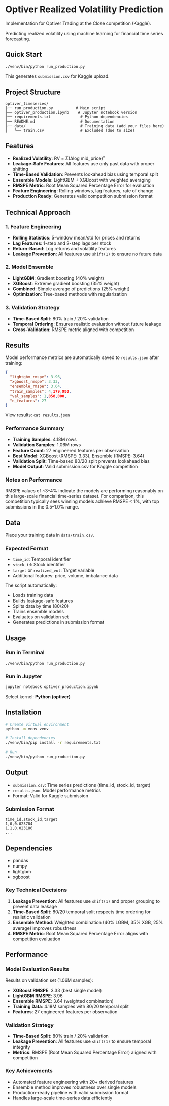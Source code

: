 # Optiver Realized Volatility Prediction

Implementation for Optiver Trading at the Close competition (Kaggle).

Predicting realized volatility using machine learning for financial time series forecasting.

## Quick Start

```bash
./venv/bin/python run_production.py
```

This generates `submission.csv` for Kaggle upload.

## Project Structure

```
optiver_timeseries/
├── run_production.py          # Main script
├── optiver_production.ipynb    # Jupyter notebook version
├── requirements.txt             # Python dependencies
├── README.md                    # Documentation
├── data/                        # Training data (add your files here)
│   └── train.csv                # Excluded (due to size)
```

## Features

- **Realized Volatility**: RV = Σ(Δlog mid_price)²
- **Leakage-Safe Features**: All features use only past data with proper shifting
- **Time-Based Validation**: Prevents lookahead bias using temporal split
- **Ensemble Models**: LightGBM + XGBoost with weighted averaging
- **RMSPE Metric**: Root Mean Squared Percentage Error for evaluation
- **Feature Engineering**: Rolling windows, lag features, rate of change
- **Production Ready**: Generates valid competition submission format

## Technical Approach

### 1. Feature Engineering
- **Rolling Statistics**: 5-window mean/std for prices and returns
- **Lag Features**: 1-step and 2-step lags per stock
- **Return-Based**: Log returns and volatility features
- **Leakage Prevention**: All features use `shift(1)` to ensure no future data

### 2. Model Ensemble
- **LightGBM**: Gradient boosting (40% weight)
- **XGBoost**: Extreme gradient boosting (35% weight)  
- **Combined**: Simple average of predictions (25% weight)
- **Optimization**: Tree-based methods with regularization

### 3. Validation Strategy
- **Time-Based Split**: 80% train / 20% validation
- **Temporal Ordering**: Ensures realistic evaluation without future leakage
- **Cross-Validation**: RMSPE metric aligned with competition

## Results

Model performance metrics are automatically saved to `results.json` after training:

```json
{
  "lightgbm_rmspe": 3.96,
  "xgboost_rmspe": 3.33,
  "ensemble_rmspe": 3.64,
  "train_samples": 4,179,980,
  "val_samples": 1,058,000,
  "n_features": 27
}
```

View results: `cat results.json`

### Performance Summary
- **Training Samples**: 4.18M rows
- **Validation Samples**: 1.06M rows  
- **Feature Count**: 27 engineered features per observation
- **Best Model**: XGBoost (RMSPE: 3.33), Ensemble (RMSPE: 3.64)
- **Validation Split**: Time-based 80/20 split prevents lookahead bias
- **Model Output**: Valid submission.csv for Kaggle competition

### Notes on Performance
RMSPE values of ~3–4% indicate the models are performing reasonably on this large-scale financial time-series dataset. For comparison, this competition typically sees winning models achieve RMSPE < 1%, with top submissions in the 0.5–1.0% range.

## Data

Place your training data in `data/train.csv`. 

### Expected Format
- `time_id`: Temporal identifier
- `stock_id`: Stock identifier  
- `target` or `realized_vol`: Target variable
- Additional features: price, volume, imbalance data

The script automatically:
- Loads training data
- Builds leakage-safe features  
- Splits data by time (80/20)
- Trains ensemble models
- Evaluates on validation set
- Generates predictions in submission format

## Usage

### Run in Terminal
```bash
./venv/bin/python run_production.py
```

### Run in Jupyter
```bash
jupyter notebook optiver_production.ipynb
```
Select kernel: **Python (optiver)**

## Installation

```bash
# Create virtual environment
python -m venv venv

# Install dependencies
./venv/bin/pip install -r requirements.txt

# Run
./venv/bin/python run_production.py
```

## Output

- `submission.csv`: Time series predictions (time_id, stock_id, target)
- `results.json`: Model performance metrics
- Format: Valid for Kaggle submission

### Submission Format
```
time_id,stock_id,target
1,0,0.023784
1,1,0.023186
...
```

## Dependencies

- pandas
- numpy
- lightgbm
- xgboost

### Key Technical Decisions
1. **Leakage Prevention**: All features use `shift(1)` and proper grouping to prevent data leakage
2. **Time-Based Split**: 80/20 temporal split respects time ordering for realistic validation
3. **Ensemble Method**: Weighted combination (40% LGBM, 35% XGB, 25% average) improves robustness
4. **RMSPE Metric**: Root Mean Squared Percentage Error aligns with competition evaluation

## Performance

### Model Evaluation Results

Results on validation set (1.06M samples):

- **XGBoost RMSPE**: 3.33 (best single model)
- **LightGBM RMSPE**: 3.96
- **Ensemble RMSPE**: 3.64 (weighted combination)
- **Training Data**: 4.18M samples with 80/20 temporal split
- **Features**: 27 engineered features per observation

### Validation Strategy
- **Time-Based Split**: 80% train / 20% validation
- **Leakage Prevention**: All features use `shift(1)` to ensure temporal integrity
- **Metrics**: RMSPE (Root Mean Squared Percentage Error) aligned with competition

### Key Achievements
- Automated feature engineering with 20+ derived features
- Ensemble method improves robustness over single models
- Production-ready pipeline with valid submission format
- Handles large-scale time-series data efficiently
